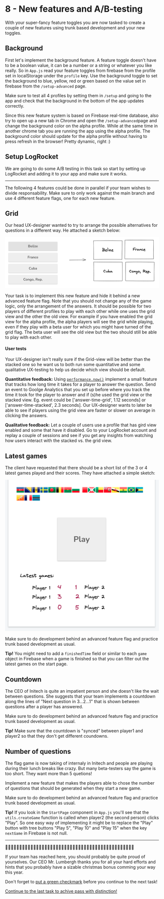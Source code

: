 # 8 - New features and A/B-testing
With your super-fancy feature toggles you are now tasked to create a couple of new features using trunk based development and your new toggles.

## Background
First let's implement the background feature. A feature toggle doesn't have to be a boolean value, it can be a number or a string or whatever you like really. So in `App.js` read your feature toggles from firebase from the profile set in localStorage under the `profile` key. Use the background toggle to set the background to blue, yellow, red or green based on the value set in firebase from the `/setup-advanced` page.

Make sure to test all 4 profiles by setting them in `/setup` and going to the app and check that the background in the bottom of the app updates correctly.

Since this new feature system is based on Firebase real-time database, also try to open up a new tab in Chrome and open the `/setup-advanced`page and change the background color on the alpha profile. While at the same time in another chrome tab you are running the app using the alpha profile. The background color should update for the alpha profile without having to press refresh in the browser! Pretty dynamic, right :)

## Setup LogRocket
We are going to do some A/B testing in this task so start by setting up LogRocket and adding it to your app and make sure it works.


---
The following 4 features could be done in parallel if your team wishes to divide responsability. Make sure to only work against the main branch and use 4 different feature flags, one for each new feature.

## Grid
Our head UX-designer wanted to try to arrange the possible alternatives for questions in a different way. He attached a sketch below:

![Sketch](assets/sketch5.png)

Your task is to implement this new feature and hide it behind a new advanced feature flag. Note that you should not change any of the game logic, only the arrangement of the answers. It should be possible for two players of different profiles to play with each other while one uses the grid view and the other the old view. For example if you have enabled the grid view for the alpha profile, the alpha players will see the grid while playing, even if they play with a beta user for which you might have turned of the grid flag. The beta user will see the old view but the two should still be able to play with each other.

#### User tests
Your UX-designer isn't really sure if the Grid-view will be better than the stacked one so he want us to both run some quantitative and some qualitative UX-testing to help us decide which view should be default.

**Quantitative feedback:** Using [`performance.now()`](https://developer.mozilla.org/en-US/docs/Web/API/Performance/now) implement a small feature that tracks how long time it takes for a player to answer the question. Send an event to Goolge Analytics that you set up before where you track the time it took for the player to answer and if (s)he used the grid view or the stacked view. Eg. event could be ['answer-time-grid', 1.12 seconds] or ['answer-time-stacked', 2.3 seconds]. Our UX-designer wants to later be able to see if players using the grid view are faster or slower on average in clicking the answers.

**Qualitative feedback:** Let a couple of users use a profile that has gird view enabled and some that have it disabled. Go to your LogRocket account and replay a couple of sessions and see if you get any insights from watching how users interact with the stacked vs. the grid view.


## Latest games
The client have requested that there should be a short list of the 3 or 4 latest games played and their scores. They have attached a simple sketch:

![Sketch](assets/sketch6.png)

Make sure to do development behind an advanced feature flag and practice trunk based development as usual.

**Tip!** You might need to add a `finishedTime` field or similar to each `game` object in Firebase when a game is finished so that you can filter out the latest games on the start page.


## Countdown
The CEO of Initech is quite an impatient person and she doesn't like the wait between questions. She suggests that your team implements a countdown along the lines of "Next question in 3...2...1" that is shown between questions after a player has answered.

Make sure to do development behind an advanced feature flag and practice trunk based development as usual.

**Tip!** Make sure that the countdown is "synced" between player1 and player2 so that they don't get different coundowns.


## Number of questions
The flag game is now taking of internaly in Initech and people are playing during their lunch breaks like crazy. But many beta-testers say the game is too short. They want more than 5 quetions!

Implement a new feature that makes the players able to chose the number of questions that should be generated when they start a new game.

Make sure to do development behind an advanced feature flag and practice trunk based development as usual.

**Tip!** If you look in the `StartPage` component in `App.js` you'll see that the `utils.createGame` function is called when player2 (the second person) clicks "Play". So one easy way of implementing it might be to replace the "Play" button with tree buttons "Play 5", "Play 10" and "Play 15" when the key `nextGame` in Firebase is not null.

---
🤘🤘🤘🤘🤘🤘🤘🤘🤘🤘🤘🤘🤘🤘🤘🤘🤘🤘🤘🤘🤘🤘🤘🤘🤘🤘🤘🤘🤘🤘🤘🤘🤘🤘🤘🤘🤘🤘🤘🤘🤘🤘🤘🤘🤘🤘

If your team has reached here, you should probably be quite proud of yourselves. Our CEO Mr. Lumbergh thanks you for all your hard efforts and hints that you probably have a sizable christmas bonus comming your way this year.

Don't forget to [put a green checkmark](README.md) before you continue to the next task!


[Continue to the last task to achive pass with distinction!](9-suggest-improvements.md)

